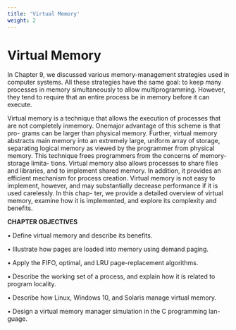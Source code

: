 ```yaml
---
title: 'Virtual Memory'
weight: 2
---
```


# Virtual Memory

In Chapter 9, we discussed various memory-management strategies used in computer systems. All these strategies have the same goal: to keep many processes in memory simultaneously to allow multiprogramming. However, they tend to require that an entire process be in memory before it can execute.

Virtual memory is a technique that allows the execution of processes that are not completely inmemory. Onemajor advantage of this scheme is that pro- grams can be larger than physical memory. Further, virtual memory abstracts main memory into an extremely large, uniform array of storage, separating logical memory as viewed by the programmer from physical memory. This technique frees programmers from the concerns of memory-storage limita- tions. Virtual memory also allows processes to share files and libraries, and to implement shared memory. In addition, it provides an efficient mechanism for process creation. Virtual memory is not easy to implement, however, and may substantially decrease performance if it is used carelessly. In this chap- ter, we provide a detailed overview of virtual memory, examine how it is implemented, and explore its complexity and benefits.

**CHAPTER OBJECTIVES**

• Define virtual memory and describe its benefits.

• Illustrate how pages are loaded into memory using demand paging.

• Apply the FIFO, optimal, and LRU page-replacement algorithms.

• Describe the working set of a process, and explain how it is related to program locality.

• Describe how Linux, Windows 10, and Solaris manage virtual memory.

• Design a virtual memory manager simulation in the C programming lan- guage.